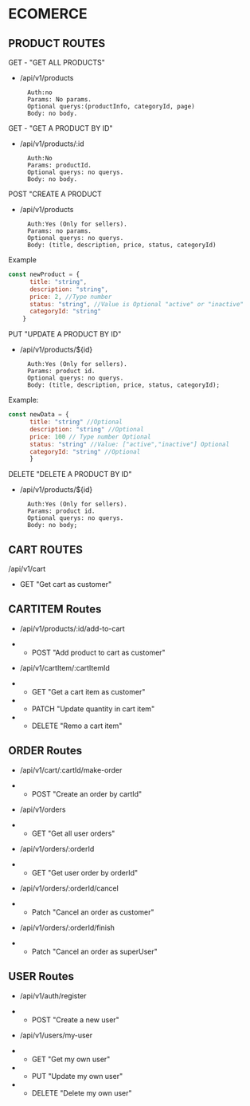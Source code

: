 # ECOMERCE

## PRODUCT ROUTES

GET - "GET ALL PRODUCTS"
- /api/v1/products

        Auth:no 
        Params: No params.
        Optional querys:(productInfo, categoryId, page) 
        Body: no body. 

GET - "GET A PRODUCT BY ID"
- /api/v1/products/:id

        Auth:No
        Params: productId.
        Optional querys: no querys.
        Body: no body.

POST "CREATE A PRODUCT
- /api/v1/products

        Auth:Yes (Only for sellers).
        Params: no params.
        Optional querys: no querys.
        Body: (title, description, price, status, categoryId)
Example
```javascript
const newProduct = {
      title: "string",
      description: "string",
      price: 2, //Type number
      status: "string", //Value is Optional "active" or "inactive"
      categoryId: "string"
    }
```
PUT "UPDATE A PRODUCT BY ID"
- /api/v1/products/${id}

        Auth:Yes (Only for sellers).
        Params: product id.
        Optional querys: no querys.
        Body: (title, description, price, status, categoryId);
Example:
 
```javascript
const newData = {
      title: "string" //Optional
      description: "string" //Optional
      price: 100 // Type number Optional
      status: "string" //Value: ["active","inactive"] Optional
      categoryId: "string" //Optional
      }
```
DELETE "DELETE A PRODUCT BY ID"
- /api/v1/products/${id}

        Auth:Yes (Only for sellers).
        Params: product id.
        Optional querys: no querys.
        Body: no body;

## CART ROUTES

/api/v1/cart
- GET "Get cart as customer"

## CARTITEM Routes

- /api/v1/products/:id/add-to-cart
- - POST "Add product to cart as customer"

- /api/v1/cartItem/:cartItemId
- - GET "Get a cart item as customer"
- - PATCH "Update quantity in cart item"
- - DELETE "Remo a cart item"

## ORDER Routes

- /api/v1/cart/:cartId/make-order
- - POST "Create an order by cartId"

- /api/v1/orders
- - GET "Get all user orders"

- /api/v1/orders/:orderId
- - GET "Get user order by orderId"

- /api/v1/orders/:orderId/cancel
- - Patch "Cancel an order as customer"

- /api/v1/orders/:orderId/finish
- - Patch "Cancel an order as superUser"

## USER Routes

- /api/v1/auth/register
- - POST "Create a new user"

- /api/v1/users/my-user
- - GET "Get my own user"
- - PUT "Update my own user"
- - DELETE "Delete my own user"


